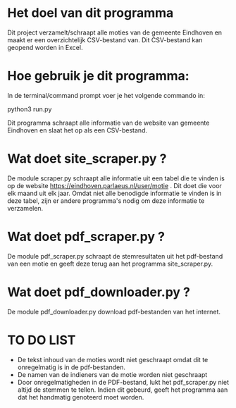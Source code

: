 # Het doel van dit programma
Dit project verzamelt/schraapt alle moties van de gemeente Eindhoven en maakt er een overzichtelijk CSV-bestand van. Dit CSV-bestand kan geopend worden in Excel.

# Hoe gebruik je dit programma:
In de terminal/command prompt voer je het volgende commando in:

python3 run.py

Dit programma schraapt alle informatie van de website van gemeente Eindhoven en slaat het op als een CSV-bestand.

# Wat doet site_scraper.py ?
De module scraper.py schraapt alle informatie uit een tabel die te vinden is op de website https://eindhoven.parlaeus.nl/user/motie . Dit doet die voor elk maand uit elk jaar. Omdat niet alle benodigde informatie te vinden is in deze tabel, zijn er andere programma's nodig om deze informatie te verzamelen.

# Wat doet pdf_scraper.py ? 
De module pdf_scraper.py schraapt de stemresultaten uit het pdf-bestand van een motie en geeft deze terug aan het programma site_scraper.py.

# Wat doet pdf_downloader.py ? 
De module pdf_downloader.py download pdf-bestanden van het internet.

# TO DO LIST
- De tekst inhoud van de moties wordt niet geschraapt omdat dit te onregelmatig is in de pdf-bestanden.
- De namen van de indieners van de motie worden niet geschraapt
- Door onregelmatigheden in de PDF-bestand, lukt het pdf_scraper.py niet altijd de stemmen te tellen. Indien dit gebeurd, geeft het programma aan dat het handmatig genoteerd moet worden.
